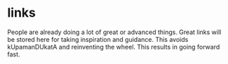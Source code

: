 # links
People are already doing a lot of great or advanced things. 
Great links will be stored here for taking inspiration and guidance.
This avoids kUpamanDUkatA and reinventing the wheel.
This results in going forward fast.


